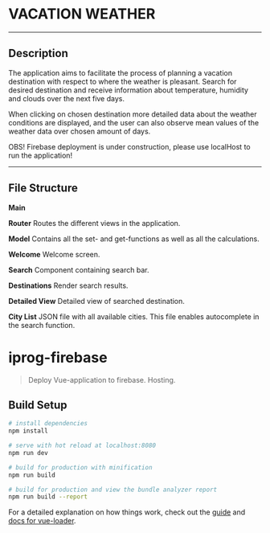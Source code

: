 # VACATION WEATHER

<hr>

## Description

The application aims to facilitate the process of planning a vacation destination with respect to where the weather is pleasant.
Search for desired destination and receive information about temperature, humidity and clouds over the next five days.

When clicking on chosen destination more detailed data about the weather conditions are displayed, and the user can also observe mean values of the weather data over chosen amount of days.

OBS! Firebase deployment is under construction, please use localHost to run the application!

<hr>

## File Structure

**Main**

**Router**
Routes the different views in the application.

**Model**
Contains all the set- and get-functions as well as all the calculations.

**Welcome**
Welcome screen.

**Search**
Component containing search bar.

**Destinations**
Render search results.

**Detailed View**
Detailed view of searched destination.

**City List**
JSON file with all available cities. This file enables autocomplete in the search function.


# iprog-firebase

> Deploy Vue-application to firebase. Hosting.

## Build Setup

``` bash
# install dependencies
npm install

# serve with hot reload at localhost:8080
npm run dev

# build for production with minification
npm run build

# build for production and view the bundle analyzer report
npm run build --report
```

For a detailed explanation on how things work, check out the [guide](http://vuejs-templates.github.io/webpack/) and [docs for vue-loader](http://vuejs.github.io/vue-loader).
